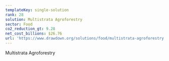 ```yaml
---
templateKey: single-solution
rank: 28
solution: Multistrata Agroforestry
sector: Food
co2_reduction_gt: 9.28
net_cost_billions: $26.76
url: 'https://www.drawdown.org/solutions/food/multistrata-agroforestry'
---
```


Multistrata Agroforestry